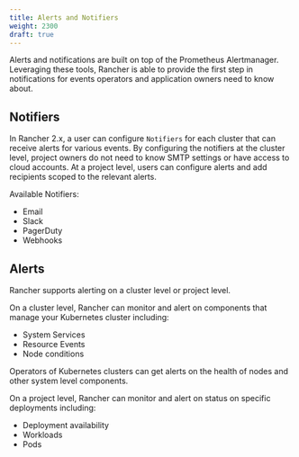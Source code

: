 ```yaml
---
title: Alerts and Notifiers
weight: 2300
draft: true
---
```


Alerts and notifications are built on top of the Prometheus Alertmanager. Leveraging these tools, Rancher is able to provide the first step in notifications for events operators and application owners need to know about. 

## Notifiers

In Rancher 2.x, a user can configure `Notifiers` for each cluster that can receive alerts for various events. By configuring the notifiers at the cluster level, project owners do not need to know SMTP settings or have access to cloud accounts. At a project level, users can configure alerts and add recipients scoped to the relevant alerts.

Available Notifiers:

* Email
* Slack
* PagerDuty
* Webhooks

## Alerts

Rancher supports alerting on a cluster level or project level.

On a cluster level, Rancher can monitor and alert on components that manage your Kubernetes cluster including:

* System Services
* Resource Events
* Node conditions

Operators of Kubernetes clusters can get alerts on the health of nodes and other system level components.

On a project level, Rancher can monitor and alert on status on specific deployments including:

* Deployment availability
* Workloads 
* Pods
